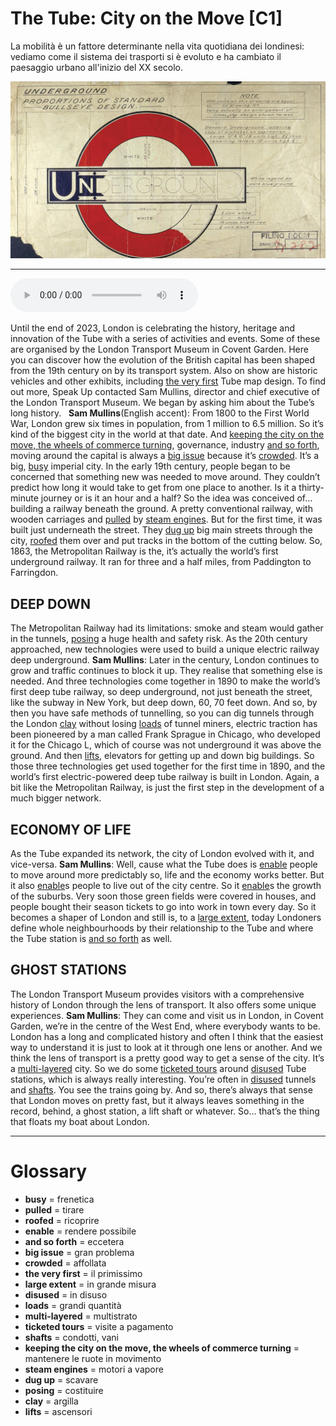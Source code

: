 # The Tube: City on the Move   [C1]

La mobilità è un fattore determinante nella vita quotidiana dei londinesi: vediamo come il sistema dei trasporti si è evoluto e ha cambiato il paesaggio urbano all'inizio del XX secolo.

![](The%20Tube%20City%20on%20the%20Move.jpg)

--------------

<div>
<audio controls autoplay>
    <source src="https:/raw.githubusercontent.com/dartie/speakup/main/2023-10/The%20Tube%20City%20on%20the%20Move.mp3" type="audio/mpeg">
</audio>
</div>


Until the end of 2023, London is celebrating the history, heritage and innovation of the Tube with a series of activities and events. Some of these are organised by the London Transport Museum in Covent Garden. Here you can discover how the evolution of the British capital has been shaped from the 19th century on by its transport system. Also on show are historic vehicles and other exhibits, including [the very first](## "il primissimo") Tube map design. To find out more, Speak Up contacted Sam Mullins, director and chief executive of the London Transport Museum. We began by asking him about the Tube’s long history.
 
**Sam Mullins**(English accent): From 1800 to the First World War, London grew six times in population, from 1 million to 6.5 million. So it’s kind of the biggest city in the world at that date. And [keeping the city on the move, the wheels of commerce turning](## "mantenere le ruote in movimento"), governance, industry [and so forth](## "eccetera"), moving around the capital is always a [big issue](## "gran problema") because it’s [crowded](## "affollata"). It’s a big, [busy](## "frenetica") imperial city. In the early 19th century, people began to be concerned that something new was needed to move around. They couldn’t predict how long it would take to get from one place to another. Is it a thirty-minute journey or is it an hour and a half? So the idea was conceived of… building a railway beneath the ground. A pretty conventional railway, with wooden carriages and [pulled](## "tirare") by [steam engines](## "motori a vapore"). But for the first time, it was built just underneath the street. They [dug up](## "scavare") big main streets through the city, [roofed](## "ricoprire") them over and put tracks in the bottom of the cutting below. So, 1863, the Metropolitan Railway is the, it’s actually the world’s first underground railway. It ran for three and a half miles, from Paddington to Farringdon.

## DEEP DOWN
The Metropolitan Railway had its limitations: smoke and steam would gather in the tunnels, [posing](## "costituire") a huge health and safety risk. As the 20th century approached, new technologies were used to build a unique electric railway deep underground.
**Sam Mullins**: Later in the century, London continues to grow and traffic continues to block it up. They realise that something else is needed. And three technologies come together in 1890 to make the world’s first deep tube railway, so deep underground, not just beneath the street, like the subway in New York, but deep down, 60, 70 feet down. And so, by then you have safe methods of tunnelling, so you can dig tunnels through the London [clay](## "argilla") without losing [loads](## "grandi quantità") of tunnel miners, electric traction has been pioneered by a man called Frank Sprague in Chicago, who developed it for the Chicago L, which of course was not underground it was above the ground. And then [lifts](## "ascensori"), elevators for getting up and down big buildings. So those three technologies get used together for the first time in 1890, and the world’s first electric-powered deep tube railway is built in London. Again, a bit like the Metropolitan Railway, is just the first step in the development of a much bigger network.

## ECONOMY OF LIFE
As the Tube expanded its network, the city of London evolved with it, and vice-versa.
**Sam Mullins**: Well, cause what the Tube does is [enable](## "rendere possibile") people to move around more predictably so, life and the economy works better. But it also [enable](## "rendere possibile")s people to live out of the city centre. So it [enable](## "rendere possibile")s the growth of the suburbs. Very soon those green fields were covered in houses, and people bought their season tickets to go into work in town every day. So it becomes a shaper of London and still is, to a [large extent](## "in grande misura"), today Londoners define whole neighbourhoods by their relationship to the Tube and where the Tube station is [and so forth](## "eccetera") as well.

## GHOST STATIONS
The London Transport Museum provides visitors with a comprehensive history of London through the lens of transport. It also offers some unique experiences.
**Sam Mullins**: They can come and visit us in London, in Covent Garden, we’re in the centre of the West End, where everybody wants to be. London has a long and complicated history and often I think that the easiest way to understand it is just to look at it through one lens or another. And we think the lens of transport is a pretty good way to get a sense of the city. It’s a [multi-layered](## "multistrato") city. So we do some [ticketed tours](## "visite a pagamento") around [disused](## "in disuso") Tube stations, which is always really interesting. You’re often in [disused](## "in disuso") tunnels and [shafts](## "condotti, vani"). You see the trains going by. And so, there’s always that sense that London moves on pretty fast, but it always leaves something in the record, behind, a ghost station, a lift shaft or whatever. So… that’s the thing that floats my boat about London.

--------------

<div style = "display:block; clear:both; page-break-after:always;"></div>

# Glossary
* **busy** = frenetica
* **pulled** = tirare
* **roofed** = ricoprire
* **enable** = rendere possibile
* **and so forth** = eccetera
* **big issue** = gran problema
* **crowded** = affollata
* **the very first** = il primissimo
* **large extent** = in grande misura
* **disused** = in disuso
* **loads** = grandi quantità
* **multi-layered** = multistrato
* **ticketed tours** = visite a pagamento
* **shafts** = condotti, vani
* **keeping the city on the move, the wheels of commerce turning** = mantenere le ruote in movimento
* **steam engines** = motori a vapore
* **dug up** = scavare
* **posing** = costituire
* **clay** = argilla
* **lifts** = ascensori
